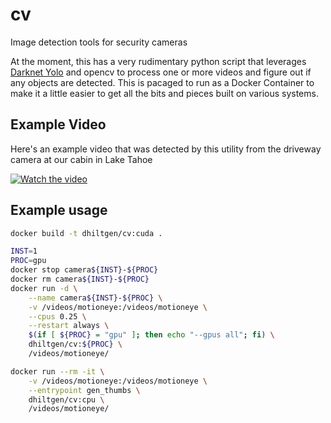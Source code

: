 # cv
Image detection tools for security cameras

At the moment, this has a very rudimentary python script that leverages
[Darknet Yolo](https://github.com/pjreddie/darknet) and opencv to process
one or more videos and figure out if any objects are detected.  This is
pacaged to run as a Docker Container to make it a little easier to get
all the bits and pieces built on various systems.

## Example Video

Here's an example video that was detected by this utility from the driveway
camera at our cabin in Lake Tahoe

[![Watch the video](https://img.youtube.com/vi/d2gZbQDvtwo/hqdefault.jpg)](https://youtu.be/d2gZbQDvtwo)


## Example usage

```sh
docker build -t dhiltgen/cv:cuda .
```

```sh
INST=1
PROC=gpu
docker stop camera${INST}-${PROC}
docker rm camera${INST}-${PROC}
docker run -d \
	--name camera${INST}-${PROC} \
	-v /videos/motioneye:/videos/motioneye \
	--cpus 0.25 \
	--restart always \
	$(if [ ${PROC} = "gpu" ]; then echo "--gpus all"; fi) \
	dhiltgen/cv:${PROC} \
	/videos/motioneye/
```

```sh
docker run --rm -it \
	-v /videos/motioneye:/videos/motioneye \
	--entrypoint gen_thumbs \
	dhiltgen/cv:cpu \
	/videos/motioneye/

```
